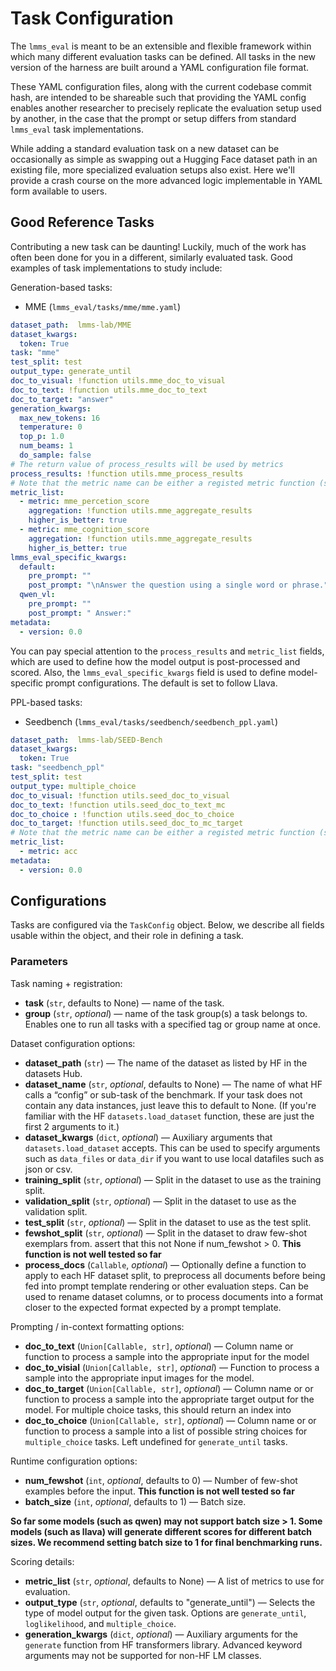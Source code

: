 # Task Configuration

The `lmms_eval` is meant to be an extensible and flexible framework within which many different evaluation tasks can be defined. All tasks in the new version of the harness are built around a YAML configuration file format.

These YAML configuration files, along with the current codebase commit hash, are intended to be shareable such that providing the YAML config enables another researcher to precisely replicate the evaluation setup used by another, in the case that the prompt or setup differs from standard `lmms_eval` task implementations.

While adding a standard evaluation task on a new dataset can be occasionally as simple as swapping out a Hugging Face dataset path in an existing file, more specialized evaluation setups also exist. Here we'll provide a crash course on the more advanced logic implementable in YAML form available to users.

## Good Reference Tasks

Contributing a new task can be daunting! Luckily, much of the work has often been done for you in a different, similarly evaluated task. Good examples of task implementations to study include:

Generation-based tasks:

- MME (`lmms_eval/tasks/mme/mme.yaml`)

```yaml
dataset_path:  lmms-lab/MME
dataset_kwargs:
  token: True
task: "mme"
test_split: test
output_type: generate_until
doc_to_visual: !function utils.mme_doc_to_visual
doc_to_text: !function utils.mme_doc_to_text
doc_to_target: "answer"
generation_kwargs:
  max_new_tokens: 16
  temperature: 0
  top_p: 1.0
  num_beams: 1
  do_sample: false
# The return value of process_results will be used by metrics
process_results: !function utils.mme_process_results
# Note that the metric name can be either a registed metric function (such as the case for GQA) or a key name returned by process_results
metric_list:
  - metric: mme_percetion_score
    aggregation: !function utils.mme_aggregate_results
    higher_is_better: true
  - metric: mme_cognition_score
    aggregation: !function utils.mme_aggregate_results
    higher_is_better: true
lmms_eval_specific_kwargs:
  default:
    pre_prompt: ""
    post_prompt: "\nAnswer the question using a single word or phrase."
  qwen_vl:  
    pre_prompt: ""
    post_prompt: " Answer:"
metadata:
  - version: 0.0
```

You can pay special attention to the `process_results` and `metric_list` fields, which are used to define how the model output is post-processed and scored.
Also, the `lmms_eval_specific_kwargs` field is used to define model-specific prompt configurations. The default is set to follow Llava.

PPL-based tasks:
- Seedbench (`lmms_eval/tasks/seedbench/seedbench_ppl.yaml`)

```yaml
dataset_path:  lmms-lab/SEED-Bench
dataset_kwargs:
  token: True
task: "seedbench_ppl"
test_split: test
output_type: multiple_choice
doc_to_visual: !function utils.seed_doc_to_visual
doc_to_text: !function utils.seed_doc_to_text_mc
doc_to_choice : !function utils.seed_doc_to_choice
doc_to_target: !function utils.seed_doc_to_mc_target
# Note that the metric name can be either a registed metric function (such as the case for GQA) or a key name returned by process_results
metric_list:
  - metric: acc
metadata:
  - version: 0.0
```

## Configurations

Tasks are configured via the `TaskConfig` object. Below, we describe all fields usable within the object, and their role in defining a task.

### Parameters

Task naming + registration:
- **task** (`str`, defaults to None) — name of the task.
- **group** (`str`, *optional*) — name of the task group(s) a task belongs to. Enables one to run all tasks with a specified tag or group name at once.

Dataset configuration options:
- **dataset_path** (`str`) — The name of the dataset as listed by HF in the datasets Hub.
- **dataset_name**  (`str`, *optional*, defaults to None) — The name of what HF calls a “config” or sub-task of the benchmark. If your task does not contain any data instances, just leave this to default to None. (If you're familiar with the HF `datasets.load_dataset` function, these are just the first 2 arguments to it.)
- **dataset_kwargs** (`dict`, *optional*) — Auxiliary arguments that `datasets.load_dataset` accepts. This can be used to specify arguments such as `data_files` or `data_dir` if you want to use local datafiles such as json or csv.
- **training_split** (`str`, *optional*) — Split in the dataset to use as the training split.
- **validation_split** (`str`, *optional*) — Split in the dataset to use as the validation split.
- **test_split** (`str`, *optional*) — Split in the dataset to use as the test split.
- **fewshot_split** (`str`, *optional*) — Split in the dataset to draw few-shot exemplars from. assert that this not None if num_fewshot > 0. **This function is not well tested so far**
- **process_docs** (`Callable`, *optional*) — Optionally define a function to apply to each HF dataset split, to preprocess all documents before being fed into prompt template rendering or other evaluation steps. Can be used to rename dataset columns, or to process documents into a format closer to the expected format expected by a prompt template.

Prompting / in-context formatting options:
- **doc_to_text** (`Union[Callable, str]`, *optional*) — Column name or function to process a sample into the appropriate input for the model
- **doc_to_visial** (`Union[Callable, str]`, *optional*) — Function to process a sample into the appropriate input images for the model.
- **doc_to_target** (`Union[Callable, str]`, *optional*) — Column name or or function to process a sample into the appropriate target output for the model. For multiple choice tasks, this should return an index into
- **doc_to_choice** (`Union[Callable, str]`, *optional*) — Column name or or function to process a sample into a list of possible string choices for `multiple_choice` tasks. Left undefined for `generate_until` tasks.

Runtime configuration options:
- **num_fewshot** (`int`, *optional*, defaults to 0) — Number of few-shot examples before the input. **This function is not well tested so far**
- **batch_size** (`int`, *optional*, defaults to 1) — Batch size. 

**So far some models (such as qwen) may not support batch size > 1. Some models (such as llava) will generate different scores for different batch sizes. We recommend setting batch size to 1 for final benchmarking runs.** 

Scoring details:
- **metric_list** (`str`, *optional*, defaults to None) — A list of metrics to use for evaluation.
- **output_type** (`str`, *optional*, defaults to "generate_until") — Selects the type of model output for the given task. Options are `generate_until`, `loglikelihood`, and `multiple_choice`.
- **generation_kwargs** (`dict`, *optional*) — Auxiliary arguments for the `generate` function from HF transformers library. Advanced keyword arguments may not be supported for non-HF LM classes.
